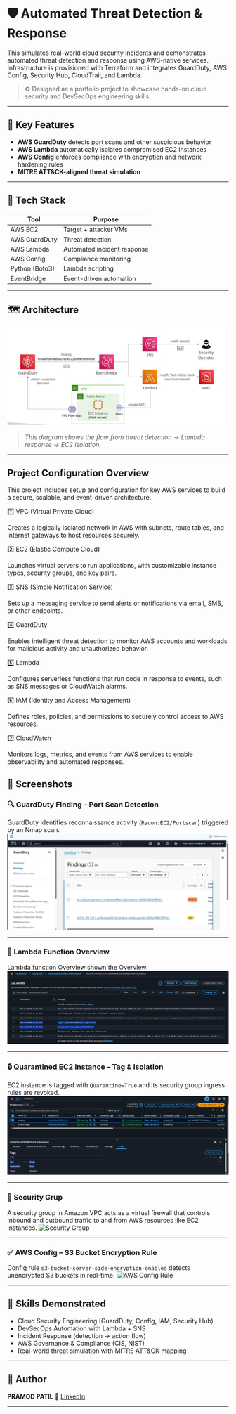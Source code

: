# 🛡️ Automated Threat Detection & Response 

This simulates real-world cloud security incidents and demonstrates automated threat detection and response using AWS-native services. Infrastructure is provisioned with Terraform and integrates GuardDuty, AWS Config, Security Hub, CloudTrail, and Lambda.

> ⚙️ Designed as a portfolio project to showcase hands-on cloud security and DevSecOps engineering skills.

---

## 🚀 Key Features

- **AWS GuardDuty** detects port scans and other suspicious behavior
- **AWS Lambda** automatically isolates compromised EC2 instances
- **AWS Config** enforces compliance with encryption and network hardening rules
- **MITRE ATT&CK-aligned threat simulation**

---

## 🧰 Tech Stack

| Tool            | Purpose                         |
|-----------------|----------------------------------|      
| AWS EC2         | Target + attacker VMs            |
| AWS GuardDuty   | Threat detection                 |
| AWS Lambda      | Automated incident response      |
| AWS Config      | Compliance monitoring            |
| Python (Boto3)  | Lambda scripting                 |
| EventBridge     | Event-driven automation          |

---

## 🗺️ Architecture

![Architecture Diagram](images/architecture.png)

> *This diagram shows the flow from threat detection → Lambda response → EC2 isolation.*

---
## Project Configuration Overview
This project includes setup and configuration for key AWS services to build a secure, scalable, and event-driven architecture.

1️⃣ VPC (Virtual Private Cloud)

Creates a logically isolated network in AWS with subnets, route tables, and internet gateways to host resources securely.

2️⃣ EC2 (Elastic Compute Cloud)

Launches virtual servers to run applications, with customizable instance types, security groups, and key pairs.

3️⃣ SNS (Simple Notification Service)

Sets up a messaging service to send alerts or notifications via email, SMS, or other endpoints.

4️⃣ GuardDuty

Enables intelligent threat detection to monitor AWS accounts and workloads for malicious activity and unauthorized behavior.

5️⃣ Lambda

Configures serverless functions that run code in response to events, such as SNS messages or CloudWatch alarms.

6️⃣ IAM (Identity and Access Management)

Defines roles, policies, and permissions to securely control access to AWS resources.

7️⃣ CloudWatch

Monitors logs, metrics, and events from AWS services to enable observability and automated responses.

## 📸 Screenshots

### 🔍 GuardDuty Finding – Port Scan Detection
GuardDuty identifies reconnaissance activity (`Recon:EC2/Portscan`) triggered by an Nmap scan.
![GuardDuty Port Scan](images/guardduty.png)

---

### 🚨 Lambda Function Overview
Lambda function Overview shown the Overview.
![Lambda  Overview](images/lambda_logs.png)

---

### 🔒 Quarantined EC2 Instance – Tag & Isolation
EC2 instance is tagged with `Quarantine=True` and its security group ingress rules are revoked.
![EC2 Quarantine](images/ec2_quarantine.png)

---

### 🧩 Security Grup
A security group in Amazon VPC acts as a virtual firewall that controls inbound and outbound traffic to and from AWS resources like EC2 instances.
![Security Group](images/Security_group.png)

---

### ✅ AWS Config – S3 Bucket Encryption Rule
Config rule `s3-bucket-server-side-encryption-enabled` detects unencrypted S3 buckets in real-time.
![AWS Config Rule](images/aws_config_encryption_rule.png)

---

## 🎯 Skills Demonstrated

* Cloud Security Engineering (GuardDuty, Config, IAM, Security Hub)
* DevSecOps Automation with Lambda + SNS
* Incident Response (detection → action flow)
* AWS Governance & Compliance (CIS, NIST)
* Real-world threat simulation with MITRE ATT\&CK mapping

---

## 👋 Author

**PRAMOD PATIL**
🔗 [LinkedIn](https://www.linkedin.com/in/pramod-patil742000/)

---

